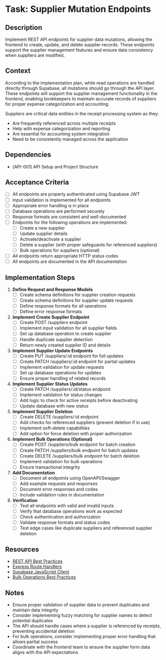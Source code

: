 # Task: Supplier Mutation Endpoints

## Description
Implement REST API endpoints for supplier data mutations, allowing the frontend to create, update, and delete supplier records. These endpoints support the supplier management features and ensure data consistency when suppliers are modified.

## Context
According to the implementation plan, while read operations are handled directly through Supabase, all mutations should go through the API layer. These endpoints will support the supplier management functionality in the frontend, enabling bookkeepers to maintain accurate records of suppliers for proper expense categorization and accounting.

Suppliers are critical data entities in the receipt processing system as they:
- Are frequently referenced across multiple receipts
- Help with expense categorization and reporting
- Are essential for accounting system integration
- Need to be consistently managed across the application

## Dependencies
- [API-001] API Setup and Project Structure

## Acceptance Criteria
- [ ] All endpoints are properly authenticated using Supabase JWT
- [ ] Input validation is implemented for all endpoints
- [ ] Appropriate error handling is in place
- [ ] Database operations are performed securely
- [ ] Response formats are consistent and well-documented
- [ ] Endpoints for the following operations are implemented:
  - [ ] Create a new supplier
  - [ ] Update supplier details
  - [ ] Activate/deactivate a supplier
  - [ ] Delete a supplier (with proper safeguards for referenced suppliers)
  - [ ] Bulk operations for suppliers (optional)
- [ ] All endpoints return appropriate HTTP status codes
- [ ] All endpoints are documented in the API documentation

## Implementation Steps
1. **Define Request and Response Models**
   - [ ] Create schema definitions for supplier creation requests
   - [ ] Create schema definitions for supplier update requests
   - [ ] Define response formats for all operations
   - [ ] Define error response formats

2. **Implement Create Supplier Endpoint**
   - [ ] Create POST /suppliers endpoint
   - [ ] Implement input validation for all supplier fields
   - [ ] Set up database operation to create supplier
   - [ ] Handle duplicate supplier detection
   - [ ] Return newly created supplier ID and details

3. **Implement Supplier Update Endpoints**
   - [ ] Create PUT /suppliers/:id endpoint for full updates
   - [ ] Create PATCH /suppliers/:id endpoint for partial updates
   - [ ] Implement validation for update requests
   - [ ] Set up database operations for updates
   - [ ] Ensure proper handling of related records

4. **Implement Supplier Status Updates**
   - [ ] Create PATCH /suppliers/:id/status endpoint
   - [ ] Implement validation for status changes
   - [ ] Add logic to check for active receipts before deactivating
   - [ ] Update database with new status

5. **Implement Supplier Deletion**
   - [ ] Create DELETE /suppliers/:id endpoint
   - [ ] Add checks for referenced suppliers (prevent deletion if in use)
   - [ ] Implement soft-delete capabilities
   - [ ] Add option for force deletion with proper authorization

6. **Implement Bulk Operations (Optional)**
   - [ ] Create POST /suppliers/bulk endpoint for batch creation
   - [ ] Create PATCH /suppliers/bulk endpoint for batch updates
   - [ ] Create DELETE /suppliers/bulk endpoint for batch deletion
   - [ ] Implement validation for bulk operations
   - [ ] Ensure transactional integrity

7. **Add Documentation**
   - [ ] Document all endpoints using OpenAPI/Swagger
   - [ ] Add example requests and responses
   - [ ] Document error responses and codes
   - [ ] Include validation rules in documentation

8. **Verification**
   - [ ] Test all endpoints with valid and invalid inputs
   - [ ] Verify that database operations work as expected
   - [ ] Check authentication and authorization
   - [ ] Validate response formats and status codes
   - [ ] Test edge cases like duplicate suppliers and referenced supplier deletion

## Resources
- [REST API Best Practices](https://restfulapi.net/)
- [Express Route Handlers](https://expressjs.com/en/guide/routing.html)
- [Supabase JavaScript Client](https://supabase.io/docs/reference/javascript/insert)
- [Bulk Operations Best Practices](https://www.moesif.com/blog/technical/api-design/REST-API-Design-Best-Practices-for-Sub-and-Batch-Requests/)

## Notes
- Ensure proper validation of supplier data to prevent duplicates and maintain data integrity
- Consider implementing fuzzy matching for supplier names to detect potential duplicates
- The API should handle cases where a supplier is referenced by receipts, preventing accidental deletion
- For bulk operations, consider implementing proper error handling that allows partial success
- Coordinate with the frontend team to ensure the supplier form data aligns with the API expectations 